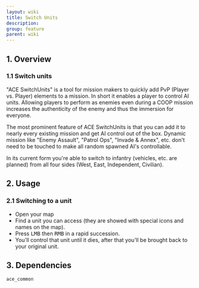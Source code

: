 ```yaml
---
layout: wiki
title: Switch Units
description: 
group: feature
parent: wiki
---
```


## 1. Overview

### 1.1 Switch units

"ACE SwitchUnits" is a tool for mission makers to quickly add PvP (Player vs. Player) elements to a mission. In short it enables a player to control AI units. Allowing players to perform as enemies even during a COOP mission increases the authenticity of the enemy and thus the immersion for everyone.

The most prominent feature of ACE SwitchUnits is that you can add it to nearly every existing mission and get AI control out of the box. Dynamic mission like "Enemy Assault", "Patrol Ops", "Invade & Annex", etc. don't need to be touched to make all random spawned AI's controllable.

In its current form you're able to switch to infantry (vehicles, etc. are planned) from all four sides (West, East, Independent, Civilian).

## 2. Usage

### 2.1 Switching to a unit
- Open your map
- Find a unit you can access (they are showed with special icons and names on the map).
- Press <kbd>LMB</kbd> then <kbd>RMB</kbd> in a rapid succession.
- You'll control that unit until it dies, after that you'll be brought back to your original unit.

## 3. Dependencies

`ace_common`
